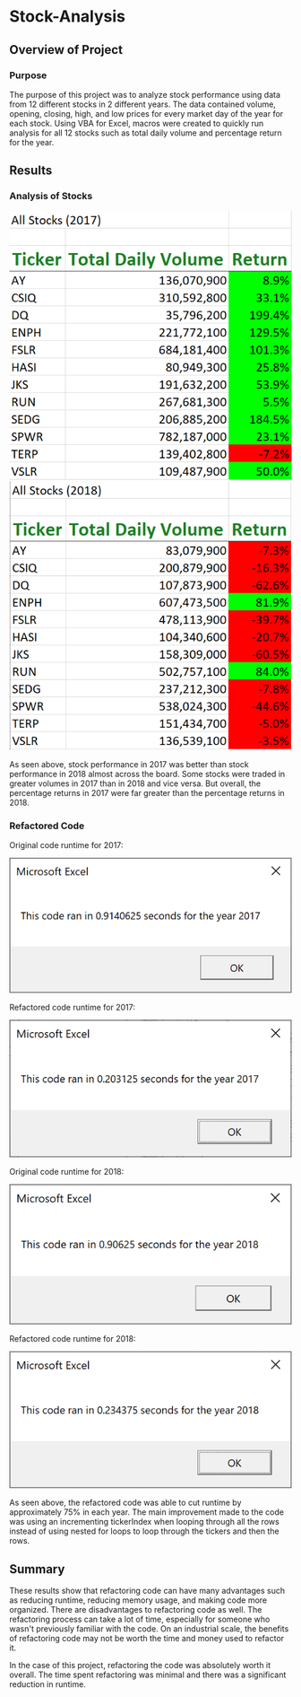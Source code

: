 # Stock-Analysis

## Overview of Project

### Purpose

The purpose of this project was to analyze stock performance using data from 12 different stocks in 2 different years. The data contained volume, opening, closing, high, and low prices for every market day of the year for each stock. Using VBA for Excel, macros were created to quickly run analysis for all 12 stocks such as total daily volume and percentage return for the year.

## Results

### Analysis of Stocks

![Performance_2017.PNG](Resources/Performance_2017.PNG)
![Performance_2018.PNG](Resources/Performance_2018.PNG)

As seen above, stock performance in 2017 was better than stock performance in 2018 almost across the board. Some stocks were traded in greater volumes in 2017 than in 2018 and vice versa. But overall, the percentage returns in 2017 were far greater than the percentage returns in 2018.

### Refactored Code

Original code runtime for 2017:

![Original_2017.PNG](Resources/Original_2017.PNG)

Refactored code runtime for 2017:

![VBA_Challenge_2017.PNG](Resources/VBA_Challenge_2017.PNG)

Original code runtime for 2018:

![Original_2018.PNG](Resources/Original_2018.PNG)

Refactored code runtime for 2018:

![VBA_Challenge_2018.PNG](Resources/VBA_Challenge_2018.PNG)

As seen above, the refactored code was able to cut runtime by approximately 75% in each year. The main improvement made to the code was using an incrementing tickerIndex when looping through all the rows instead of using nested for loops to loop through the tickers and then the rows. 

## Summary
These results show that refactoring code can have many advantages such as reducing runtime, reducing memory usage, and making code more organized. There are disadvantages to refactoring code as well. The refactoring process can take a lot of time, especially for someone who wasn't previously familiar with the code. On an industrial scale, the benefits of refactoring code may not be worth the time and money used to refactor it.

In the case of this project, refactoring the code was absolutely worth it overall. The time spent refactoring was minimal and there was a significant reduction in runtime.
